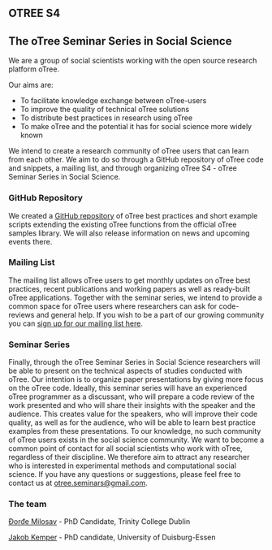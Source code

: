 ## OTREE S4 <br>
## The oTree Seminar Series in Social Science 

We are a group of social scientists working with the open source research platform oTree. 

Our aims are: 
- To facilitate knowledge exchange between oTree-users 
- To improve the quality of technical oTree solutions 
- To distribute best practices in research using oTree 
- To make oTree and the potential it has for social science more widely known 

We intend to create a research community of oTree users that can learn from each other. 
We aim to do so through a GitHub repository of oTree code and snippets, a mailing list, and through organizing oTree S4 - oTree Seminar Series in Social Science.

### GitHub Repository
We created a [GitHub repository](https://github.com/thegempie/oTreeS4_repo/) of oTree best practices and short example scripts extending the existing oTree functions from the official oTree samples library. We will also release information on news and upcoming events there. 

### Mailing List

The mailing list allows oTree users to get monthly updates on oTree best practices, recent publications and working papers as well as ready-built oTree applications. Together with the seminar series, we intend to provide a common space for oTree users where researchers can ask for code-reviews and general help. If you wish to be a part of our growing community you can [sign up for our mailing list here](https://www.listserv.dfn.de/sympa/subscribe/otree-s4). 

### Seminar Series

Finally, through the oTree Seminar Series in Social Science researchers will be able to present on the technical aspects of studies conducted with oTree. Our intention is to organize paper presentations by giving more focus on the oTree code. Ideally, this seminar series will have an experienced oTree programmer as a discussant, who will prepare a code review of the work presented and who will share their insights with the speaker and the audience. This creates value for the speakers, who will improve their code quality, as well as for the audience, who will be able to learn best practice examples from these presentations. To our knowledge, no such community of oTree users exists in the social science community. We want to become a common point of contact for all social scientists who work with oTree, regardless of their discipline. We therefore aim to attract any researcher who is interested in experimental methods and computational social science. If you have any questions or suggestions, please feel free to contact us at otree.seminars@gmail.com. 

### The team

[Đorđe Milosav](https://www.tcd.ie/triss/people/phdstudents/milosav.php) - PhD Candidate, Trinity College Dublin 

[Jakob Kemper](https://udue.de/kemper) - PhD candidate, University of Duisburg-Essen
